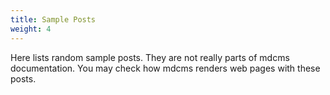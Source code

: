 ```yaml
---
title: Sample Posts
weight: 4
---
```


Here lists random sample posts. They are not really parts of mdcms documentation. You may check how mdcms renders web pages with these posts.
